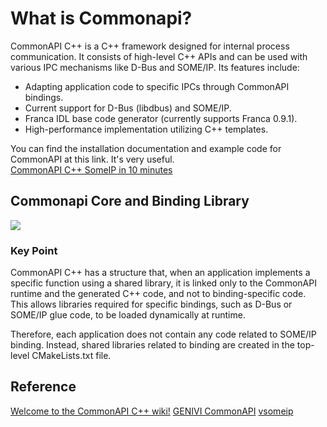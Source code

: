 # What is Commonapi?
CommonAPI C++ is a C++ framework designed for internal process communication. It consists of high-level C++ APIs and can be used with various IPC mechanisms like D-Bus and SOME/IP. 
Its features include:

- Adapting application code to specific IPCs through CommonAPI bindings.
- Current support for D-Bus (libdbus) and SOME/IP.
- Franca IDL base code generator (currently supports Franca 0.9.1).
- High-performance implementation utilizing C++ templates.

You can find the installation documentation and example code for CommonAPI at this link. It's very useful.   
[CommonAPI C++ SomeIP in 10 minutes](https://github.com/COVESA/capicxx-someip-tools/wiki/CommonAPI-C---SomeIP-in-10-minutes)

## Commonapi Core and Binding Library
<img src="https://github.com/SEA-ME-Team6/DES_Head-Unit/assets/119277948/9eb817b7-50cf-4363-be65-9716517d573e">

  ### Key Point
  CommonAPI C++ has a structure that, when an application implements a specific function using a shared library, it is linked only to the CommonAPI runtime and the generated C++ code, and not to binding-specific code. 
  This allows libraries required for specific bindings,   such as D-Bus or SOME/IP glue code, to be loaded dynamically at runtime. 
  
  Therefore, each application does not contain any code related to SOME/IP binding. Instead, shared libraries related to binding are created in the top-level CMakeLists.txt file.

## Reference
[Welcome to the CommonAPI C++ wiki!](https://github.com/COVESA/capicxx-core-tools/wiki)
[GENIVI CommonAPI](https://medium.com/@aytackahveci93/introduction-to-genivi-commonapi-640472f468e)
[vsomeip](https://github.com/COVESA/vsomeip/wiki/vsomeip-in-10-minutes)
